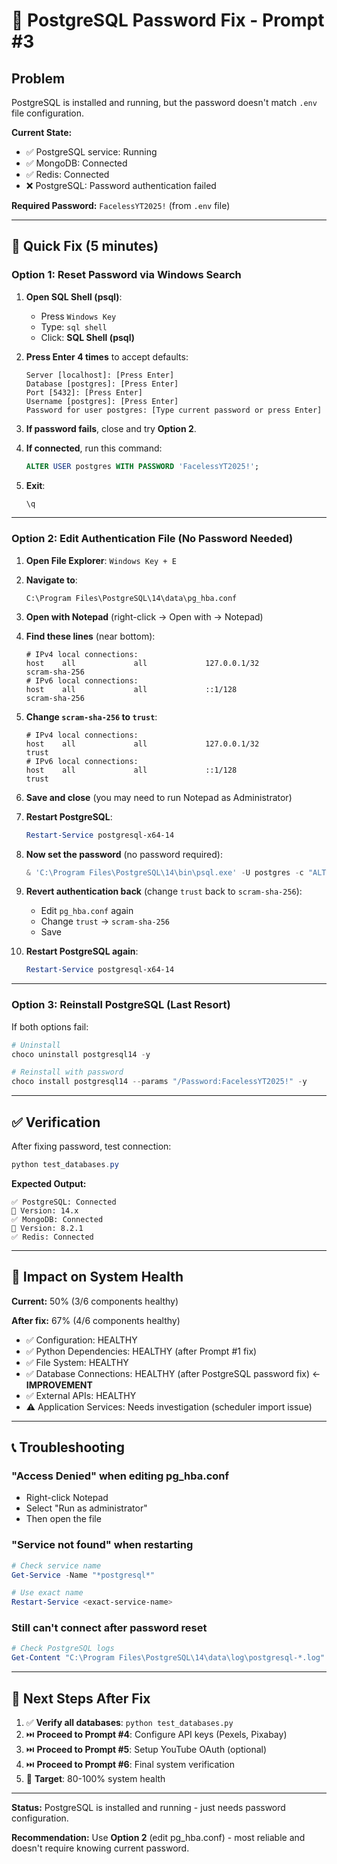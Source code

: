 # 🔐 PostgreSQL Password Fix - Prompt #3

## Problem

PostgreSQL is installed and running, but the password doesn't match `.env` file configuration.

**Current State:**

- ✅ PostgreSQL service: Running
- ✅ MongoDB: Connected
- ✅ Redis: Connected
- ❌ PostgreSQL: Password authentication failed

**Required Password:** `FacelessYT2025!` (from `.env` file)

---

## 🚀 Quick Fix (5 minutes)

### Option 1: Reset Password via Windows Search

1. **Open SQL Shell (psql)**:

   - Press `Windows Key`
   - Type: `sql shell`
   - Click: **SQL Shell (psql)**

2. **Press Enter 4 times** to accept defaults:

   ```
   Server [localhost]: [Press Enter]
   Database [postgres]: [Press Enter]
   Port [5432]: [Press Enter]
   Username [postgres]: [Press Enter]
   Password for user postgres: [Type current password or press Enter]
   ```

3. **If password fails**, close and try **Option 2**.

4. **If connected**, run this command:

   ```sql
   ALTER USER postgres WITH PASSWORD 'FacelessYT2025!';
   ```

5. **Exit**:
   ```sql
   \q
   ```

---

### Option 2: Edit Authentication File (No Password Needed)

1. **Open File Explorer**: `Windows Key + E`

2. **Navigate to**:

   ```
   C:\Program Files\PostgreSQL\14\data\pg_hba.conf
   ```

3. **Open with Notepad** (right-click → Open with → Notepad)

4. **Find these lines** (near bottom):

   ```
   # IPv4 local connections:
   host    all             all             127.0.0.1/32            scram-sha-256
   # IPv6 local connections:
   host    all             all             ::1/128                 scram-sha-256
   ```

5. **Change `scram-sha-256` to `trust`**:

   ```
   # IPv4 local connections:
   host    all             all             127.0.0.1/32            trust
   # IPv6 local connections:
   host    all             all             ::1/128                 trust
   ```

6. **Save and close** (you may need to run Notepad as Administrator)

7. **Restart PostgreSQL**:

   ```powershell
   Restart-Service postgresql-x64-14
   ```

8. **Now set the password** (no password required):

   ```powershell
   & 'C:\Program Files\PostgreSQL\14\bin\psql.exe' -U postgres -c "ALTER USER postgres WITH PASSWORD 'FacelessYT2025!';"
   ```

9. **Revert authentication back** (change `trust` back to `scram-sha-256`):

   - Edit `pg_hba.conf` again
   - Change `trust` → `scram-sha-256`
   - Save

10. **Restart PostgreSQL again**:
    ```powershell
    Restart-Service postgresql-x64-14
    ```

---

### Option 3: Reinstall PostgreSQL (Last Resort)

If both options fail:

```powershell
# Uninstall
choco uninstall postgresql14 -y

# Reinstall with password
choco install postgresql14 --params "/Password:FacelessYT2025!" -y
```

---

## ✅ Verification

After fixing password, test connection:

```powershell
python test_databases.py
```

**Expected Output:**

```
✅ PostgreSQL: Connected
📌 Version: 14.x
✅ MongoDB: Connected
📌 Version: 8.2.1
✅ Redis: Connected
```

---

## 🎯 Impact on System Health

**Current:** 50% (3/6 components healthy)

**After fix:** 67% (4/6 components healthy)

- ✅ Configuration: HEALTHY
- ✅ Python Dependencies: HEALTHY (after Prompt #1 fix)
- ✅ File System: HEALTHY
- ✅ Database Connections: HEALTHY (after PostgreSQL password fix) ← **IMPROVEMENT**
- ✅ External APIs: HEALTHY
- ⚠️ Application Services: Needs investigation (scheduler import issue)

---

## 📞 Troubleshooting

### "Access Denied" when editing pg_hba.conf

- Right-click Notepad
- Select "Run as administrator"
- Then open the file

### "Service not found" when restarting

```powershell
# Check service name
Get-Service -Name "*postgresql*"

# Use exact name
Restart-Service <exact-service-name>
```

### Still can't connect after password reset

```powershell
# Check PostgreSQL logs
Get-Content "C:\Program Files\PostgreSQL\14\data\log\postgresql-*.log" -Tail 50
```

---

## 🚀 Next Steps After Fix

1. ✅ **Verify all databases**: `python test_databases.py`
2. ⏭️ **Proceed to Prompt #4**: Configure API keys (Pexels, Pixabay)
3. ⏭️ **Proceed to Prompt #5**: Setup YouTube OAuth (optional)
4. ⏭️ **Proceed to Prompt #6**: Final system verification
5. 🎯 **Target**: 80-100% system health

---

**Status:** PostgreSQL is installed and running - just needs password configuration.

**Recommendation:** Use **Option 2** (edit pg_hba.conf) - most reliable and doesn't require knowing current password.
